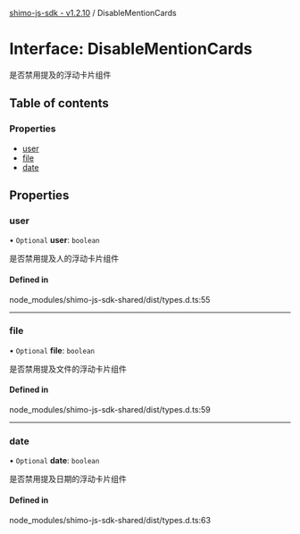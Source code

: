 [shimo-js-sdk - v1.2.10](/README.md) / DisableMentionCards

# Interface: DisableMentionCards

是否禁用提及的浮动卡片组件

## Table of contents

### Properties

- [user](/interfaces/DisableMentionCards.md#user)
- [file](/interfaces/DisableMentionCards.md#file)
- [date](/interfaces/DisableMentionCards.md#date)

## Properties

### user

• `Optional` **user**: `boolean`

是否禁用提及人的浮动卡片组件

#### Defined in

node_modules/shimo-js-sdk-shared/dist/types.d.ts:55

___

### file

• `Optional` **file**: `boolean`

是否禁用提及文件的浮动卡片组件

#### Defined in

node_modules/shimo-js-sdk-shared/dist/types.d.ts:59

___

### date

• `Optional` **date**: `boolean`

是否禁用提及日期的浮动卡片组件

#### Defined in

node_modules/shimo-js-sdk-shared/dist/types.d.ts:63
